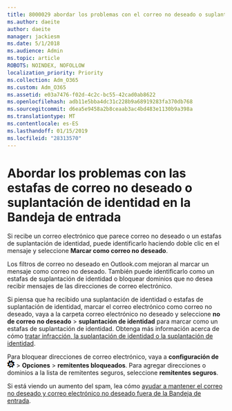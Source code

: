 ```yaml
---
title: 8000029 abordar los problemas con el correo no deseado o suplantación de identidad en Outlook.com
ms.author: daeite
author: daeite
manager: jackiesm
ms.date: 5/1/2018
ms.audience: Admin
ms.topic: article
ROBOTS: NOINDEX, NOFOLLOW
localization_priority: Priority
ms.collection: Adm_O365
ms.custom: Adm_O365
ms.assetid: e03a7476-f02d-4c2c-bc55-42cad0ab8622
ms.openlocfilehash: adb11e5bba4dc31c228b9a68919283fa370db768
ms.sourcegitcommit: d6ea5e9458a2b8ceaab3ac4bd483e1130b9a398a
ms.translationtype: MT
ms.contentlocale: es-ES
ms.lasthandoff: 01/15/2019
ms.locfileid: "28313570"
---
```

# <a name="deal-with-spam-or-phishing-scams-in-your-inbox"></a>Abordar los problemas con las estafas de correo no deseado o suplantación de identidad en la Bandeja de entrada

Si recibe un correo electrónico que parece correo no deseado o un estafas de suplantación de identidad, puede identificarlo haciendo doble clic en el mensaje y seleccione **Marcar como correo no deseado**. 
  
Los filtros de correo no deseado en Outlook.com mejoran al marcar un mensaje como correo no deseado. También puede identificarlo como un estafas de suplantación de identidad o bloquear dominios que no desea recibir mensajes de las direcciones de correo electrónico.
  
Si piensa que ha recibido una suplantación de identidad o estafas de suplantación de identidad, marcar el correo electrónico como correo no deseado, vaya a la carpeta correo electrónico no deseado y seleccione **no de correo no deseado** \> **suplantación de identidad** para marcar como un estafas de suplantación de identidad. Obtenga más información acerca de cómo [tratar infracción, la suplantación de identidad o la suplantación de identidad](https://go.microsoft.com/fwlink/p/?linkid=873139).
  
Para bloquear direcciones de correo electrónico, vaya a **configuración de**![configuración de](media/f4b2e798-fff1-4a14-931f-5677a4543b58.png) \> **Opciones** \> **remitentes bloqueados**. Para agregar direcciones o dominios a la lista de remitentes seguros, seleccione **remitentes seguros**. 
  
Si está viendo un aumento del spam, lea cómo [ayudar a mantener el correo no deseado y correo electrónico no deseado fuera de la Bandeja de entrada](https://go.microsoft.com/fwlink/p/?linkid=873140).
  

